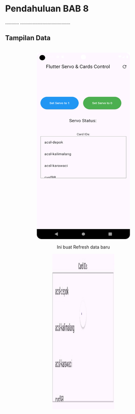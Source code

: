 # Pendahuluan BAB 8
...........
........................................

## Tampilan Data
<div align="center">
  <br>
  <img src="https://raw.githubusercontent.com/Rokel15/GUNADARMA-ASCL-MCS/main/images/gambar-gambar%20bab%208/gambar1.png" alt="Tampilan Aplikasi 1" width="300" height="600"/>
 <p>Ini buat Refresh data baru</p>
  <img src="https://raw.githubusercontent.com/Rokel15/GUNADARMA-ASCL-MCS/main/images/gambar-gambar%20bab%208/gambar2.jpg" alt="Tampilan Aplikasi 2" width="200" height="500"/>
</div>
